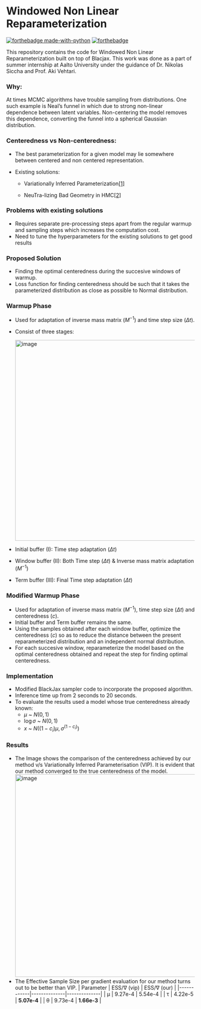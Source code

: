 # Windowed Non Linear Reparameterization
[![forthebadge made-with-python](http://ForTheBadge.com/images/badges/made-with-python.svg)](https://www.python.org/)
[![forthebadge](https://forthebadge.com/images/badges/built-with-love.svg)](https://forthebadge.com)


This repository contains the code for Windowed Non Linear Reparameterization built on top of Blacjax. This work was done as a part of summer internship at Aalto University under the guidance of Dr. Nikolas Siccha and Prof. Aki Vehtari.

### Why:

At times MCMC algorithms have trouble sampling from distributions. One such example is Neal’s funnel in which due to strong non-linear dependence between latent variables. Non-centering the model removes this dependence, converting the funnel into a spherical Gaussian distribution.

### Centeredness vs Non-centeredness:
- The best parameterization for a given model may lie somewhere between centered and non centered representation.
- Existing solutions:
  
  - Variationally Inferred Parameterization[[1]](https://arxiv.org/pdf/1906.03028.pdf)
  
  - NeuTra-lizing Bad Geometry in HMC[[2]](https://arxiv.org/pdf/1903.03704.pdf)
  
### Problems with existing solutions
- Requires separate pre-processing steps apart from the regular warmup and sampling steps which increases the computation cost.
- Need to tune the hyperparameters for the existing solutions to get good results

### Proposed Solution
- Finding the optimal centeredness during the succesive windows of warmup.
- Loss function for finding centeredness should be such that it takes the parameterized distribution as close as possible to Normal distribution.

### Warmup Phase
- Used for adaptation of inverse mass matrix ($M^{-1}$) and time step size ($\Delta t$).
- Consist of three stages:

  <img width="536" alt="image" src="https://github.com/Madhav-Kanda/Non-Linear-Reparameterisation/assets/76394914/a18877c5-c1fe-45f7-b4da-283c9550594b">

 - Initial buffer (I): Time step adaptation ($\Delta t$)
 - Window buffer (II): Both Time step ($\Delta t$) & Inverse mass matrix adaptation ($M^{-1}$)
 - Term buffer (III): Final Time step adaptation ($\Delta t$)

### Modified Warmup Phase
- Used for adaptation of inverse mass matrix ($M^{-1}$), time step size ($\Delta t$) and centeredness ($c$).
- Initial buffer and Term buffer remains the same.
- Using the samples obtained after each window buffer, optimize the centeredness ($c$) so as to reduce the distance between the present reparameterized distribution and an independent normal distribution.
- For each succesive window, reparameterize the model based on the optimal centeredness obtained and repeat the step for finding optimal centeredness.

### Implementation

- Modified BlackJax sampler code to incorporate the proposed algorithm.
- Inference time up from 2 seconds to 20 seconds.
- To evaluate the results used a model whose true centeredness already known:
    - $\mu$ ~ $N(0,1)$
    - $\log \sigma$ ~ $N(0,1)$
    - $x$ ~ $N((1-c_{i}) \mu, \sigma^{(1-c_{i})})$
 
### Results
- The Image shows the comparison of the centeredness achieved by our method v/s Variationally Inferred Parameterisation (VIP). It is evident that our method converged to the true centeredness of the model.
  <img width="541" alt="image" src="https://github.com/Madhav-Kanda/Non-Linear-Reparameterisation/assets/76394914/04b12af6-4255-47ae-84e9-d30c589ea19e">
- The Effective Sample Size per gradient evaluation for our method turns out to be better than VIP.
            | Parameter  | ESS/∇ (vip)  | ESS/∇ (our)  |
            |------------|--------------|--------------|
            | μ          | 9.27e-4      | 5.54e-4      |
            | τ          | 4.22e-5      | **5.07e-4**  |
            | θ          | 9.73e-4      | **1.66e-3**  |


